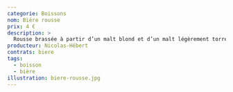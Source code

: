 ```yaml
---
categorie: Boissons
nom: Bière rousse
prix: 4 €
description: >
  Rousse brassée à partir d’un malt blond et d’un malt légèrement torréfié. La torréfaction d’une partie du grain donne à notre rousse ses arômes de café et de caramel. Son amertume s’arrête où le plaisir commence…
producteur: Nicolas-Hébert
contrats: biere
tags: 
  - boisson
  - bière
illustration: biere-rousse.jpg
---
```


